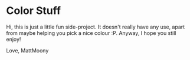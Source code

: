 # Color Stuff

Hi, this is just a little fun side-project. It doesn't really
have any use, apart from maybe helping you pick a nice colour :P.
Anyway, I hope you still enjoy!

Love,
MattMoony
